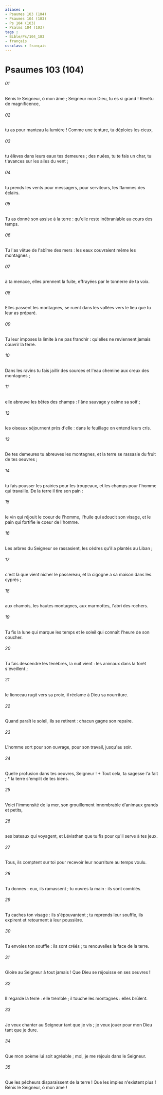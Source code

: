 ```yaml
---
aliases : 
- Psaumes 103 (104)
- Psaumes 104 (103)
- Ps 104 (103)
- Psalms 104 (103)
tags : 
- Bible/Ps/104_103
- français
cssclass : français
---
```


# Psaumes 103 (104)

###### 01
Bénis le Seigneur, ô mon âme ; Seigneur mon Dieu, tu es si grand ! Revêtu de magnificence,
###### 02
tu as pour manteau la lumière ! Comme une tenture, tu déploies les cieux,
###### 03
tu élèves dans leurs eaux tes demeures ; des nuées, tu te fais un char, tu t'avances sur les ailes du vent ;
###### 04
tu prends les vents pour messagers, pour serviteurs, les flammes des éclairs.
###### 05
Tu as donné son assise à la terre : qu'elle reste inébranlable au cours des temps.
###### 06
Tu l'as vêtue de l'abîme des mers : les eaux couvraient même les montagnes ;
###### 07
à ta menace, elles prennent la fuite, effrayées par le tonnerre de ta voix.
###### 08
Elles passent les montagnes, se ruent dans les vallées vers le lieu que tu leur as préparé.
###### 09
Tu leur imposes la limite à ne pas franchir : qu'elles ne reviennent jamais couvrir la terre.
###### 10
Dans les ravins tu fais jaillir des sources et l'eau chemine aux creux des montagnes ;
###### 11
elle abreuve les bêtes des champs : l'âne sauvage y calme sa soif ;
###### 12
les oiseaux séjournent près d'elle : dans le feuillage on entend leurs cris.
###### 13
De tes demeures tu abreuves les montagnes, et la terre se rassasie du fruit de tes oeuvres ;
###### 14
tu fais pousser les prairies pour les troupeaux, et les champs pour l'homme qui travaille. De la terre il tire son pain :
###### 15
le vin qui réjouit le coeur de l'homme, l'huile qui adoucit son visage, et le pain qui fortifie le coeur de l'homme.
###### 16
Les arbres du Seigneur se rassasient, les cèdres qu'il a plantés au Liban ;
###### 17
c'est là que vient nicher le passereau, et la cigogne a sa maison dans les cyprès ;
###### 18
aux chamois, les hautes montagnes, aux marmottes, l'abri des rochers.
###### 19
Tu fis la lune qui marque les temps et le soleil qui connaît l'heure de son coucher.
###### 20
Tu fais descendre les ténèbres, la nuit vient : les animaux dans la forêt s'éveillent ;
###### 21
le lionceau rugit vers sa proie, il réclame à Dieu sa nourriture.
###### 22
Quand paraît le soleil, ils se retirent : chacun gagne son repaire.
###### 23
L'homme sort pour son ouvrage, pour son travail, jusqu'au soir.
###### 24
Quelle profusion dans tes oeuvres, Seigneur ! + Tout cela, ta sagesse l'a fait ; * la terre s'emplit de tes biens.
###### 25
Voici l'immensité de la mer, son grouillement innombrable d'animaux grands et petits,
###### 26
ses bateaux qui voyagent, et Léviathan que tu fis pour qu'il serve à tes jeux.
###### 27
Tous, ils comptent sur toi pour recevoir leur nourriture au temps voulu.
###### 28
Tu donnes : eux, ils ramassent ; tu ouvres la main : ils sont comblés.
###### 29
Tu caches ton visage : ils s'épouvantent ; tu reprends leur souffle, ils expirent et retournent à leur poussière.
###### 30
Tu envoies ton souffle : ils sont créés ; tu renouvelles la face de la terre.
###### 31
Gloire au Seigneur à tout jamais ! Que Dieu se réjouisse en ses oeuvres !
###### 32
Il regarde la terre : elle tremble ; il touche les montagnes : elles brûlent.
###### 33
Je veux chanter au Seigneur tant que je vis ; je veux jouer pour mon Dieu tant que je dure.
###### 34
Que mon poème lui soit agréable ; moi, je me réjouis dans le Seigneur.
###### 35
Que les pécheurs disparaissent de la terre ! Que les impies n'existent plus ! Bénis le Seigneur, ô mon âme !
